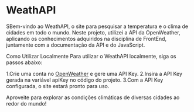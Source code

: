 # WeathAPI
SBem-vindo ao WeathAPI, o site para pesquisar a temperatura e o clima de cidades em todo o mundo. Neste projeto, utilizei a API da OpenWeather, aplicando os conhecimentos adquiridos na disciplina de FrontEnd, juntamente com a documentação da API e do JavaScript.

Como Utilizar Localmente
Para utilizar o WeathAPI localmente, siga os passos abaixo:

1.Crie uma conta no [OpenWeather](https://openweathermap.org/) e gere uma API Key.
2.Insira a API Key gerada na variável apiKey no código do projeto.
3.Com a API Key configurada, o site estará pronto para uso.

Aproveite para explorar as condições climáticas de diversas cidades ao redor do mundo!
